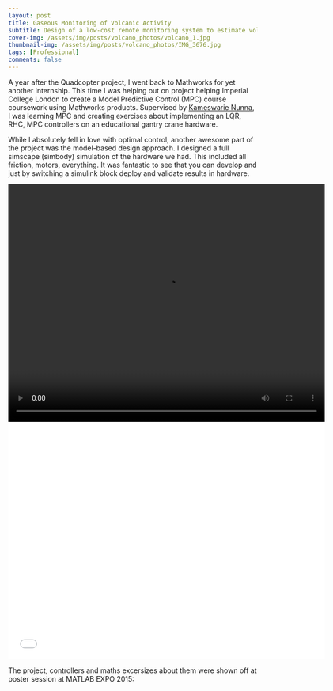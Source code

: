 ```yaml
---
layout: post
title: Gaseous Monitoring of Volcanic Activity
subtitle: Design of a low-cost remote monitoring system to estimate volcanic activity
cover-img: /assets/img/posts/volcano_photos/volcano_1.jpg
thumbnail-img: /assets/img/posts/volcano_photos/IMG_3676.jpg
tags: [Professional]
comments: false
---
```

A year after the Quadcopter project, I went back to Mathworks for yet another internship. This time I was helping out on  project helping Imperial College London to create a Model Predictive Control (MPC) course coursework using Mathworks products. Supervised by [Kameswarie Nunna](https://www.linkedin.com/in/kameswarie-nunna-a7152613/), I was learning MPC and creating exercises about implementing an LQR, RHC, MPC controllers on an educational gantry crane hardware. 

While I absolutely fell in love with optimal control, another awesome part of the project was the model-based design approach. I designed a full simscape (simbody) simulation of the hardware we had. This included all friction, motors, everything. It was fantastic to see that you can develop and just by switching a simulink block deploy and validate results in hardware. 

<video width="640" height="480" controls>
  <source type="video/mp4" src="/assets/img/posts/volcano_photos/volcano.mp4">
</video>

<iframe width="640" height="480" src="/assets/img/posts/volcano_photos/volcano.mp4" title="Volcanic Monitoring" frameborder="0" allow="accelerometer; autoplay; clipboard-write; encrypted-media; gyroscope; picture-in-picture" allowfullscreen></iframe>

The project, controllers and maths excersizes about them were shown off at poster session at MATLAB EXPO 2015:


